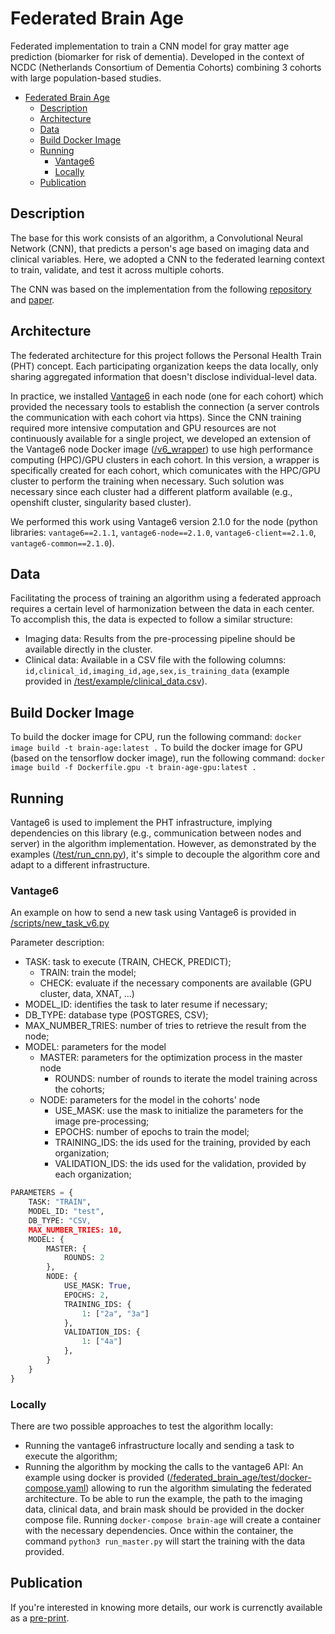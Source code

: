 # Federated Brain Age

Federated implementation to train a CNN model for gray matter age prediction (biomarker for risk of dementia).
Developed in the context of NCDC (Netherlands Consortium of Dementia Cohorts) combining 3 cohorts with large population-based studies.

- [Federated Brain Age](#federated-brain-age)
  - [Description](#description)
  - [Architecture](#architecture)
  - [Data](#data)
  - [Build Docker Image](#build-docker-image)
  - [Running](#running)
    - [Vantage6](#vantage6)
    - [Locally](#locally)
  - [Publication](#publication)

## Description

The base for this work consists of an algorithm, a Convolutional Neural Network (CNN), that predicts a person's age based on imaging data and clinical variables. Here, we adopted a CNN to the federated learning context to train, validate, and test it across multiple cohorts.

The CNN was based on the implementation from the following [repository](https://gitlab.com/radiology/neuro/brain-age/brain-age) and 
[paper](https://www.ncbi.nlm.nih.gov/pmc/articles/PMC6800321/).

## Architecture

The federated architecture for this project follows the Personal Health Train (PHT) concept. Each participating organization keeps the data locally, only sharing aggregated information that doesn't disclose individual-level data.

In practice, we installed [Vantage6](https://distributedlearning.ai) in each node (one for each cohort) which provided the necessary tools to establish the connection (a server controls the communication with each cohort via https). Since the CNN training required more intensive computation and GPU resources are not continuously available for a single project, we developed an extension of the Vantage6 node Docker image ([/v6_wrapper](/v6_wrapper)) to use high performance computing (HPC)/GPU clusters in each cohort. In this version, a wrapper is specifically created for each cohort, which comunicates with the HPC/GPU cluster to perform the training when necessary. Such solution was necessary since each cluster had a different platform available (e.g., openshift cluster, singularity based cluster).

We performed this work using Vantage6 version 2.1.0 for the node (python libraries: `vantage6==2.1.1`, `vantage6-node==2.1.0`, `vantage6-client==2.1.0`, `vantage6-common==2.1.0`).

## Data

Facilitating the process of training an algorithm using a federated approach requires a certain level of harmonization between the data in each center.
To accomplish this, the data is expected to follow a similar structure:
* Imaging data: Results from the pre-processing pipeline should be available directly in the cluster.
* Clinical data: Available in a CSV file with the following columns: `id,clinical_id,imaging_id,age,sex,is_training_data` (example provided in [/test/example/clinical_data.csv](/test/example/clinical_data.csv)).

## Build Docker Image

To build the docker image for CPU, run the following command: `docker image build -t brain-age:latest .`
To build the docker image for GPU (based on the tensorflow docker image), run the following command: `docker image build -f Dockerfile.gpu -t brain-age-gpu:latest .`

## Running

Vantage6 is used to implement the PHT infrastructure, implying dependencies on this library (e.g., communication between nodes and server) in the algorithm implementation. However, as demonstrated by the examples ([/test/run_cnn.py](/test/run_cnn.py)), it's simple to decouple the algorithm core and adapt to a different infrastructure.

### Vantage6

An example on how to send a new task using Vantage6 is provided in [/scripts/new_task_v6.py](/scripts/new_task_v6.py)

Parameter description:
- TASK: task to execute (TRAIN, CHECK, PREDICT);
  - TRAIN: train the model;
  - CHECK: evaluate if the necessary components are available (GPU cluster, data, XNAT, ...)
- MODEL_ID: identifies the task to later resume if necessary;
- DB_TYPE: database type (POSTGRES, CSV);
- MAX_NUMBER_TRIES: number of tries to retrieve the result from the node;
- MODEL: parameters for the model
  - MASTER: parameters for the optimization process in the master node
    - ROUNDS: number of rounds to iterate the model training across the cohorts;
  - NODE: parameters for the model in the cohorts' node
    - USE_MASK: use the mask to initialize the parameters for the image pre-processing;
    - EPOCHS: number of epochs to train the model;
    - TRAINING_IDS: the ids used for the training, provided by each organization;
    - VALIDATION_IDS: the ids used for the validation, provided by each organization;

```python
PARAMETERS = {
    TASK: "TRAIN",
    MODEL_ID: "test",
    DB_TYPE: "CSV,
    MAX_NUMBER_TRIES: 10,
    MODEL: {
        MASTER: {
            ROUNDS: 2
        },
        NODE: {
            USE_MASK: True,
            EPOCHS: 2,
            TRAINING_IDS: {
                1: ["2a", "3a"]
            },
            VALIDATION_IDS: {
                1: ["4a"]
            },
        }
    }
}
```

### Locally

There are two possible approaches to test the algorithm locally:
- Running the vantage6 infrastructure locally and sending a task to execute the algorithm;
- Running the algorithm by mocking the calls to the vantage6 API:
An example using docker is provided ([/federated_brain_age/test/docker-compose.yaml](/federated_brain_age/test/docker-compose.yaml)) allowing to run the algorithm simulating the federated architecture.
To be able to run the example, the path to the imaging data, clinical data, and brain mask should be provided in the docker compose file.
Running `docker-compose brain-age` will create a container with the necessary dependencies. Once within the container, the command `python3 run_master.py` will start the training with the data provided.

## Publication

If you're interested in knowing more details, our work is currenctly available as a [pre-print](https://doi.org/10.48550/arXiv.2409.01235).
